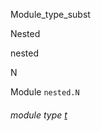 Module_type_subst

Nested

nested

N

Module `nested.N`

<a id="module-type-t"></a>

###### module type [t](Module_type_subst.Nested.module-type-nested.N.module-type-t.md)
